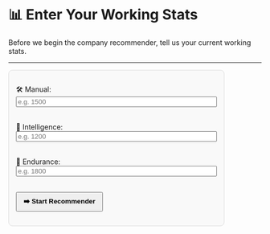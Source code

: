 # 📊 Enter Your Working Stats

Before we begin the company recommender, tell us your current working stats.

---

<div style="padding: 1em; background: #f9f9f9; border: 1px solid #ddd; max-width: 400px; border-radius: 8px;">

  <label for="manual">🛠️ Manual:</label><br>
  <input type="number" id="manual" placeholder="e.g. 1500" style="width:100%;"><br><br>

  <label for="intelligence">🧠 Intelligence:</label><br>
  <input type="number" id="intelligence" placeholder="e.g. 1200" style="width:100%;"><br><br>

  <label for="endurance">💪 Endurance:</label><br>
  <input type="number" id="endurance" placeholder="e.g. 1800" style="width:100%;"><br><br>

  <button onclick="goToWizard()" style="padding: 0.5em 1em; font-weight: bold;">➡️ Start Recommender</button>

</div>

<script>
function goToWizard() {
  const m = document.getElementById('manual').value || 0;
  const i = document.getElementById('intelligence').value || 0;
  const e = document.getElementById('endurance').value || 0;

  const params = new URLSearchParams({
    manual: m,
    intelligence: i,
    endurance: e
  });

  // ✅ Use correct routed path for MkDocs — no .md extension
  window.location.href = '/decision_flow/company_recommender_workingstats/?' + params.toString();
}
</script>
